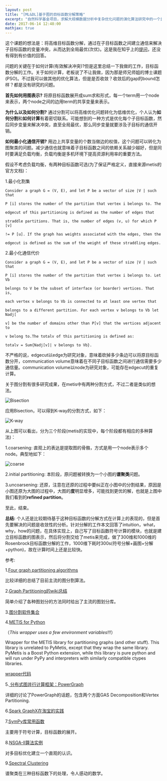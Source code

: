 ```yaml
---
layout: post
title: "[ML&DL]基于图的目标函数分解策略"
excerpt: "自然科学基金项目，求解大规模数据分析中复杂优化问题的演化算法研究中的一个比较基础的问题，想法是将原目标函数分解成多个子目标函数的和的形式，每个子目标用节点表示，两个子目标的共享变量用边表示，合作协同演化。"
date: 2017-06-14 12:48:00
mathjax: true
---
```

<script type="text/javascript" src="http://cdn.mathjax.org/mathjax/latest/MathJax.js?config=default"></script>

这个课题的想法是：将高维目标函数分解，通过在子目标函数之间建立通信来解决子目标函数的变量冲突，从而达到全局最优(次优)。这是我在知乎上的[提问](https://www.zhihu.com/question/60884958)，还没有得到有价值的回答。

问题的关键在于如何计算(有效解决冲突)?但是这里总结一下我做的工作，目标函数分解的工作。关于如何计算，老板说了不让我做，因为那是师兄师姐的博士课题(PSO)。不过我可以做其他的优化算法，但是是否收敛？收敛后的gap的bound怎样？都是没有研究的问题。

**首先如何用图表示?** 将原目标函数展开成sum求和形式，每一个term用一个node来表示，两个node之间的边用term的共享变量来表示。

**为什么以及如何分割?** 通过分割可以将高维优化问题转化为低维优化，个人认为**如何分割**和**如何计算**有着密切联系。可能想到的一种方式是优化每个子目标函数，然后同步变量来解决冲突，直至全局最优，那么同步变量就要涉及子目标的通信开销。

**如何最小化通信开销?** 用边上共享变量的个数当做边的权值，这个问题可以转化为图聚类的问题。减少通信也就意味着子目标函数之间的依赖关系越少越好，但是同时要满足负载均衡，负载均衡是多机环境下提高资源利用率的重要方法。

假设不考虑负载均衡，有两种目标函数可选(为了保证严格定义，直接来源metis的官方文档)：

1.最小化割集

    Consider a graph G = (V, E), and let P be a vector of size |V | such that 

    P [i] stores the number of the partition that vertex i belongs to. The 

    edgecut of this partitioning is defined as the number of edges that 
    
    straddle partitions. That is, the number of edges (v, u) for which P [v] 
    
    != P [u]. If the graph has weights associated with the edges, then the 
    
    edgecut is defined as the sum of the weight of these straddling edges.


2.最小化通信代价

    Consider a graph G = (V, E), and let P be a vector of size |V | such that 

    P [i] stores the number of the partition that vertex i belongs to. Let Vb 

    belongs to V be the subset of interface (or boarder) vertices. That is, 

    each vertex v belongs to Vb is connected to at least one vertex that 

    belongs to a different partition. For each vertex v belongs to Vb let Nadj[

    v] be the number of domains other than P[v] that the vertices adjacent to 

    v belong to.The totalv of this partitioning is defined as:

    totalv = Sum{Nadj[v]| v belongs to Vb}.

不严格的说，edgecut以edge为研究对象，意味着砍掉多少条边可以将原目标函数分开，communication volume意味着在不同子目标函数之间进行通信需要多少通信量。communication volume以node为研究对象，可能存在edgecut的重复计算。

关于图分割有很多研究成果，在metis中有两种分割方式，不过二者是类似的想法。

![Bisection](http://wx3.sinaimg.cn/mw690/aba7d18bgy1fgkm1099jxj20he0fsgo8.jpg)

应用Bisection，可以得到K-way的分割方式，如下：

![K-way](http://wx2.sinaimg.cn/mw690/aba7d18bgy1fgkm0zqrotj20ja0ee0vi.jpg)

从上图可以看出，分为三个阶段(metis的实现中，每个阶段都有相应的多种算法)：

1.coarsening:   直观上的表达是提取图的骨骼，方式是用一个node表示多个node。典型地如下：

![coarse](http://wx2.sinaimg.cn/mw690/aba7d18bgy1fgkm800zwhj20gs09xac9.jpg)

2.initial partitioning: 本阶段，原问题被转换为一个小图的**谱聚类**问题。


3.uncoarsening: 还原，注意在还原的过程中要纠正在小图中的分割结果，原因是小图还原为大图的过程中，大图的**度**明显增多，可能找到更优的解，也就是上图中我们看到的**refined partition**。

至此，结束。

**总结:** 个人还是比较期待基于这种目标函数的分解方式在计算上的表现的，但是首先要解决的问题是收敛性的分析。针对分解的工作本文回答了intuition，what，why，how的问题，在具体实现上，自己写了目标函数符号计算的模块，也就是建立目标函数的图表示，然后将分割交给了metis来完成，做了300维和1000维的Rosenbrock目标函数分解的工作，1000维下耗时300s(符号分解+画图+分解+python)，故在计算时间上还是比较快。


参考:

1.[Four graph partitioning algorithms](http://www.docin.com/p-945277994.html)

比较详细的总结了目前主流的图分割算法。

2.[Graph Partitioning的wiki总结](https://en.wikipedia.org/wiki/Graph_partition#cite_note-chaco-14)

简单介绍了各种图划分的方法同时给出了主流的图划分库。

3.[图分割软件集合](http://glaros.dtc.umn.edu/gkhome/views/metis)

4.[METIS for Python](http://metis.readthedocs.io/en/latest/)

（_This wrapper uses a few environment variables!!!_）

Wrapper for the METIS library for partitioning graphs (and other stuff).
This library is unrelated to PyMetis, except that they wrap the same library. PyMetis is a Boost Python extension, while this library is pure python and will run under PyPy and interpreters with similarly compatible ctypes libraries.

[wrapper代码](https://github.com/inducer/pymetis/blob/master/pymetis/__init__.py)

5.[ 分布式图并行计算框架：PowerGraph](http://blog.csdn.net/zcf1002797280/article/details/50334069)

详细的讨论了PowerGraph的话题，包含两个方面GAS Decomposition和Vertex Partitioning.

6.[Spark GraphX在淘宝的实践](http://www.csdn.net/article/2014-08-07/2821097)

7.[SymPy库常用函数](http://www.cnblogs.com/huiyang865/p/5823751.html)

主要用于符号计算，目标函数的展开。

8.[NSGA-II算法实例](https://wenku.baidu.com/view/465404dbe45c3b3567ec8bc8.html)

对多目标优化建立一个直观的认识。

9.[Spectral Clustering](https://wenku.baidu.com/view/e367fb2401f69e31433294b0.html)

谱聚类在三种目标函数下的处理，令人感动的数学。